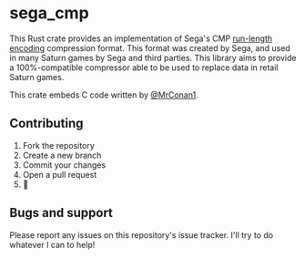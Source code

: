 # sega_cmp

This Rust crate provides an implementation of Sega's CMP [run-length encoding](https://en.wikipedia.org/wiki/Run-length_encoding) compression format. This format was created by Sega, and used in many Saturn games by Sega and third parties. This library aims to provide a 100%-compatible compressor able to be used to replace data in retail Saturn games.

This crate embeds C code written by [@MrConan1](https://github.com/MrConan1).

## Contributing

1. Fork the repository
2. Create a new branch
3. Commit your changes
4. Open a pull request
5. 🎉

## Bugs and support

Please report any issues on this repository's issue tracker. I'll try to do whatever I can to help!
